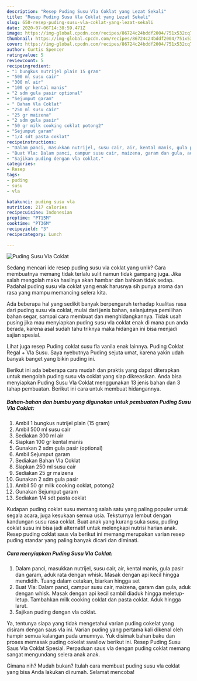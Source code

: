 ```yaml
---
description: "Resep Puding Susu Vla Coklat yang Lezat Sekali"
title: "Resep Puding Susu Vla Coklat yang Lezat Sekali"
slug: 650-resep-puding-susu-vla-coklat-yang-lezat-sekali
date: 2020-07-06T14:38:59.471Z
image: https://img-global.cpcdn.com/recipes/86724c24bddf2004/751x532cq70/puding-susu-vla-coklat-foto-resep-utama.jpg
thumbnail: https://img-global.cpcdn.com/recipes/86724c24bddf2004/751x532cq70/puding-susu-vla-coklat-foto-resep-utama.jpg
cover: https://img-global.cpcdn.com/recipes/86724c24bddf2004/751x532cq70/puding-susu-vla-coklat-foto-resep-utama.jpg
author: Curtis Spencer
ratingvalue: 5
reviewcount: 5
recipeingredient:
- "1 bungkus nutrijel plain 15 gram"
- "500 ml susu cair"
- "300 ml air"
- "100 gr kental manis"
- "2 sdm gula pasir optional"
- "Sejumput garam"
- " Bahan Vla Coklat"
- "250 ml susu cair"
- "25 gr maizena"
- "2 sdm gula pasir"
- "50 gr milk cooking coklat potong2"
- "Sejumput garam"
- "1/4 sdt pasta coklat"
recipeinstructions:
- "Dalam panci, masukkan nutrijel, susu cair, air, kental manis, gula pasir dan garam, aduk rata dengan whisk. Masak dengan api kecil hingga mendidih. Tuang dalam cetakan, biarkan hingga set"
- "Buat Vla: Dalam panci, campur susu cair, maizena, garam dan gula, aduk dengan whisk. Masak dengan api kecil sambil diaduk hingga meletup-letup. Tambahkan milk cooking coklat dan pasta coklat. Aduk hingga larut."
- "Sajikan puding dengan vla coklat."
categories:
- Resep
tags:
- puding
- susu
- vla

katakunci: puding susu vla 
nutrition: 217 calories
recipecuisine: Indonesian
preptime: "PT15M"
cooktime: "PT36M"
recipeyield: "3"
recipecategory: Lunch

---
```



![Puding Susu Vla Coklat](https://img-global.cpcdn.com/recipes/86724c24bddf2004/751x532cq70/puding-susu-vla-coklat-foto-resep-utama.jpg)

Sedang mencari ide resep puding susu vla coklat yang unik? Cara membuatnya memang tidak terlalu sulit namun tidak gampang juga. Jika salah mengolah maka hasilnya akan hambar dan bahkan tidak sedap. Padahal puding susu vla coklat yang enak harusnya sih punya aroma dan rasa yang mampu memancing selera kita.

Ada beberapa hal yang sedikit banyak berpengaruh terhadap kualitas rasa dari puding susu vla coklat, mulai dari jenis bahan, selanjutnya pemilihan bahan segar, sampai cara membuat dan menghidangkannya. Tidak usah pusing jika mau menyiapkan puding susu vla coklat enak di mana pun anda berada, karena asal sudah tahu triknya maka hidangan ini bisa menjadi sajian spesial.

Lihat juga resep Puding coklat susu fla vanila enak lainnya. Puding Coklat Regal + Vla Susu. Saya nyebutnya Puding sejuta umat, karena yakin udah banyak banget yang bikin puding ini.


Berikut ini ada beberapa cara mudah dan praktis yang dapat diterapkan untuk mengolah puding susu vla coklat yang siap dikreasikan. Anda bisa menyiapkan Puding Susu Vla Coklat menggunakan 13 jenis bahan dan 3 tahap pembuatan. Berikut ini cara untuk membuat hidangannya.

<!--inarticleads1-->

##### Bahan-bahan dan bumbu yang digunakan untuk pembuatan Puding Susu Vla Coklat:

1. Ambil 1 bungkus nutrijel plain (15 gram)
1. Ambil 500 ml susu cair
1. Sediakan 300 ml air
1. Siapkan 100 gr kental manis
1. Gunakan 2 sdm gula pasir (optional)
1. Ambil Sejumput garam
1. Sediakan  Bahan Vla Coklat
1. Siapkan 250 ml susu cair
1. Sediakan 25 gr maizena
1. Gunakan 2 sdm gula pasir
1. Ambil 50 gr milk cooking coklat, potong2
1. Gunakan Sejumput garam
1. Sediakan 1/4 sdt pasta coklat


Kudapan puding coklat susu memang salah satu yang paling populer untuk segala acara, juga kesukaan semua usia. Teksturnya lembut dengan kandungan susu rasa coklat. Buat anak yang kurang suka susu, puding coklat susu ini bisa jadi alternatif untuk melengkapi nutrisi harian anak. Resep puding coklat saus vla berikut ini memang merupakan varian resep puding standar yang paling banyak dicari dan diminati. 

<!--inarticleads2-->

##### Cara menyiapkan Puding Susu Vla Coklat:

1. Dalam panci, masukkan nutrijel, susu cair, air, kental manis, gula pasir dan garam, aduk rata dengan whisk. Masak dengan api kecil hingga mendidih. Tuang dalam cetakan, biarkan hingga set
1. Buat Vla: Dalam panci, campur susu cair, maizena, garam dan gula, aduk dengan whisk. Masak dengan api kecil sambil diaduk hingga meletup-letup. Tambahkan milk cooking coklat dan pasta coklat. Aduk hingga larut.
1. Sajikan puding dengan vla coklat.


Ya, tentunya siapa yang tidak mengetahui varian puding cokelat yang disiram dengan saus vla ini. Varian puding yang pertama kali dikenal oleh hampir semua kalangan pada umumnya. Yuk disimak bahan baku dan proses memasak puding cokelat swallow berikut ini. Resep Puding Susu Saus Vla Coklat Spesial. Perpaduan saus vla dengan puding coklat memang sangat mengundang selera anak anak. 

Gimana nih? Mudah bukan? Itulah cara membuat puding susu vla coklat yang bisa Anda lakukan di rumah. Selamat mencoba!
